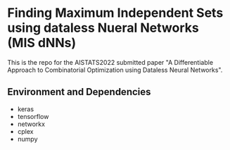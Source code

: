 # Finding Maximum Independent Sets using dataless Nueral Networks (MIS dNNs)

This is the repo for the AISTATS2022 submitted paper "A Differentiable Approach to Combinatorial Optimization using Dataless Neural Networks".

## Environment and Dependencies

- keras
- tensorflow
- networkx
- cplex
- numpy

